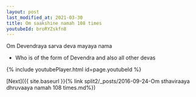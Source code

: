 ```yaml
---
layout: post
last_modified_at: 2021-03-30
title: Om saakshine namah 108 times
youtubeId: broRYZskfn8
---
```

 
 
Om Devendraya sarva deva mayaya nama 
 
 -  Who is of the form of Devendra and also all other devas 
 
  
 
  
 
 
 
 
 
 


{% include youtubePlayer.html id=page.youtubeId %}
 
[Next]({{ site.baseurl }}{% link  split2/_posts/2016-09-24-Om sthaviraaya dhruvaaya namah 108 times.md%})
 
